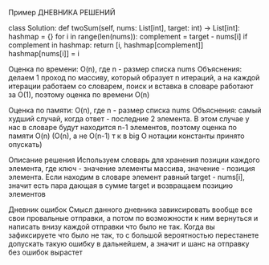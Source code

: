 Пример ДНЕВНИКА РЕШЕНИЙ 

class Solution:
    def twoSum(self, nums: List[int], target: int) -> List[int]:
        hashmap = {}
        for i in range(len(nums)):
            complement = target - nums[i]
            if complement in hashmap:
                return [i, hashmap[complement]]
            hashmap[nums[i]] = i

Оценка по времени: O(n), где n - размер списка nums
Объяснения: делаем 1 проход по массиву, который образует n итераций, а на каждой итерации работаем со словарем, поиск и вставка в словаре работают за O(1), поэтому оценка по времени O(n)

Оценка по памяти: O(n), где n - размер списка nums
Объяснения: самый худший случай, когда ответ - последние 2 элемента. В этом случае у нас в словаре будут находится n-1 элементов, поэтому оценка по памяти O(n) (O(n), а не O(n-1) т к в big O нотации константы принято опускать)

Описание решения
Используем словарь для хранения позиции каждого элемента, где ключ - значение элементы массива, значение - позиция элемента. Eсли находим в словаре элемент равный target - nums[i], значит есть пара дающая в сумме target и возвращаем позицию элементов

Дневник ошибок
Смысл данного дневника завиксировать вообще все свои провальные отправки, а потом по возможности к ним вернуться и написать внизу каждой отправки что было не так.
Когда вы зафиксируете что было не так, то с большой вероятностью перестанете допускать такую ошибку в дальнейшем, а значит и шанс на отправку без ошибок вырастет
